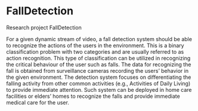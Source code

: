 # FallDetection
Research project FallDetection

For a given dynamic stream of video, a fall detection system should be able to recognize the actions of the users in the environment. This is a binary classification problem with two categories and are usually referred to as action recognition. This type of classification can be utilized in recognizing the critical behaviour of the user such as falls. The data for recognizing the fall is obtained from surveillance cameras recording the users’ behavior in the given environment. The detection system focuses on differentiating the falling activity from other common activities (e.g., Activities of Daily Living) to provide immediate attention. Such system can be deployed in home care facilities or elders’ homes to recognize the falls and provide immediate medical care for the user.

